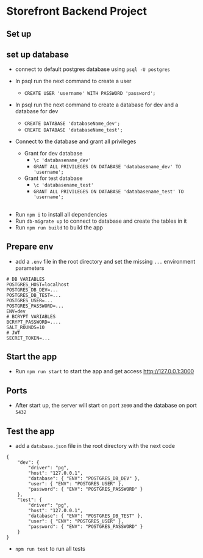 # Storefront Backend Project

## Set up

## set up database

- connect to default postgres database using `psql -U postgres`
- In psql run the next command to create a user

  - `CREATE USER 'username' WITH PASSWORD 'password';`

- In psql run the next command to create a database for dev and a database for dev
  - `CREATE DATABASE 'databaseName_dev';`
  - `CREATE DATABASE 'databaseName_test';`
- Connect to the database and grant all privileges
  - Grant for dev database
    - `\c 'databasename_dev'`
    - `GRANT ALL PRIVILEGES ON DATABASE 'databasename_dev' TO 'username';`
  - Grant for test database
    - `\c 'databasename_test'`
    - `GRANT ALL PRIVILEGES ON DATABASE 'databasename_test' TO 'username';`

##

- Run `npm i` to install all dependencies
- Run `db-migrate up` to connect to database and create the tables in it
- Run `npm run build` to build the app

## Prepare env

- add a `.env` file in the root directory and set the missing `...` environment parameters

```
# DB VARIABLES
POSTGRES_HOST=localhost
POSTGRES_DB_DEV=...
POSTGRES_DB_TEST=...
POSTGRES_USER=...
POSTGRES_PASSWORD=...
ENV=dev
# BCRYPT VARIABLES
BCRYPT_PASSWORD=....
SALT_ROUNDS=10
# JWT
SECRET_TOKEN=...
```

## Start the app

- Run `npm run start` to start the app and get access http://127.0.0.1:3000

## Ports

- After start up, the server will start on port `3000` and the database on port `5432`

## Test the app

- add a `database.json` file in the root directory with the next code

```
{
	"dev": {
		"driver": "pg",
		"host": "127.0.0.1",
		"database": { "ENV": "POSTGRES_DB_DEV" },
		"user": { "ENV": "POSTGRES_USER" },
		"password": { "ENV": "POSTGRES_PASSWORD" }
	},
	"test": {
		"driver": "pg",
		"host": "127.0.0.1",
		"database": { "ENV": "POSTGRES_DB_TEST" },
		"user": { "ENV": "POSTGRES_USER" },
		"password": { "ENV": "POSTGRES_PASSWORD" }
	}
}

```

- `npm run test` to run all tests
